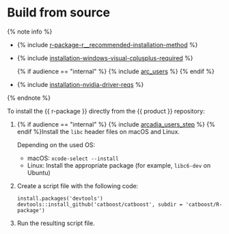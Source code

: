 # Build from source

{% note info %}

- {% include [r-package-r__recommended-installation-method](../_includes/work_src/reusage-installation/r__recommended-installation-method.md) %}

- {% include [installation-windows-visual-cplusplus-required](../_includes/work_src/reusage-code-examples/windows-visual-cplusplus-required.md) %}

  {% if audience == "internal" %} {% include [arc_users](../yandex_specific/_includes/arcadia_users_step.md) %} {% endif %}

- {% include [installation-nvidia-driver-reqs](../_includes/work_src/reusage-code-examples/nvidia-driver-reqs.md) %}

{% endnote %}


To install the {{ r-package }} directly from the {{ product }} repository:

1. {% if audience == "internal" %} {% include [arcadia_users_step](../yandex_specific/_includes/arcadia_users_step.md) %} {% endif %}Install the `libc` header files on macOS and Linux.

    Depending on the used OS:

    - macOS: `xcode-select --install`
    - Linux: Install the appropriate package (for example, `libc6-dev` on Ubuntu)

1. Create a script file with the following code:

    ```no-highlight
    install.packages('devtools')
    devtools::install_github('catboost/catboost', subdir = 'catboost/R-package')
    ```

1. Run the resulting script file.

